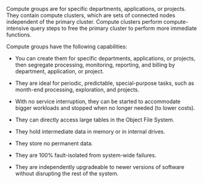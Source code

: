 
Compute groups are for specific departments, applications, or projects. They contain compute clusters, which are sets of connected nodes independent of the primary cluster. Compute clusters perform compute-intensive query steps to free the primary cluster to perform more immediate functions.

Compute groups have the following capabilities:

-   You can create them for specific departments, applications, or projects, then segregate processing, monitoring, reporting, and billing by department, application, or project.

-   They are ideal for periodic, predictable, special-purpose tasks, such as month-end processing, exploration, and projects.

-   With no service interruption, they can be started to accommodate bigger workloads and stopped when no longer needed (to lower costs).

-   They can directly access large tables in the Object File System.

-   They hold intermediate data in memory or in internal drives.

-   They store no permanent data.

-   They are 100% fault-isolated from system-wide failures.

-   They are independently upgradeable to newer versions of software without disrupting the rest of the system.


